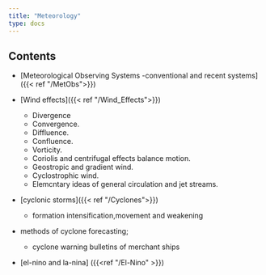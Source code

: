 ```yaml
---
title: "Meteorology"
type: docs
---
```


## Contents 

* [Meteorological Observing Systems -conventional and recent systems]({{< ref "/MetObs">}})
   
* [Wind effects]({{< ref "/Wind_Effects">}})
   - Divergence
   - Convergence. 
   - Diffluence. 
   - Confluence. 
   - Vorticity. 
   - Coriolis and centrifugal effects balance motion. 
   - Geostropic and gradient wind. 
   - Cyclostrophic wind. 
   - Elemcntary ideas of general circulation and jet streams.
* [cyclonic storms]({{< ref "/Cyclones">}})
   - formation intensification,movement and weakening
* methods of cyclone forecasting; 
   - cyclone warning bulletins of merchant ships
* [el-nino and  la-nina] ({{<ref "/El-Nino" >}})


